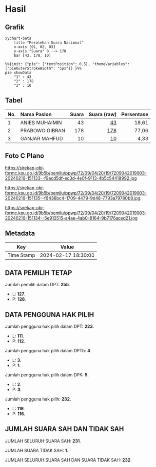# Hasil

## Grafik

```mermaid
xychart-beta
    title "Perolehan Suara Nasional"
    x-axis [01, 02, 03]
    y-axis "Suara" 0 --> 178
    bar [43, 178, 10]
```

```mermaid
%%{init: {"pie": {"textPosition": 0.5}, "themeVariables": {"pieOuterStrokeWidth": "5px"}} }%%
pie showData
    "1" : 43
    "2" : 178
    "3" : 10
```

## Tabel

| No. | Nama Paslon    | Suara | Suara (raw) | Persentase |
|:--- |:-------------- | -----:| -----------:| ----------:|
| 1   | ANIES MUHAIMIN | 43    | [43][p-1]   | 18,61      |
| 2   | PRABOWO GIBRAN | 178   | [178][p-2]  | 77,06      |
| 3   | GANJAR MAHFUD  | 10    | [10][p-3]   | 4,33       |


[p-1]: https://github.com/gigit-pemilu/pemilu-2024/blob/main/pilpres/hitung-suara/sub/72-sulawesi-tengah/sub/09-tojo-una-una/sub/04-ampana-tete/sub/2019-kajulangko/sub/003-tps/sub/paslon-1.txt
[p-2]: https://github.com/gigit-pemilu/pemilu-2024/blob/main/pilpres/hitung-suara/sub/72-sulawesi-tengah/sub/09-tojo-una-una/sub/04-ampana-tete/sub/2019-kajulangko/sub/003-tps/sub/paslon-2.txt
[p-3]: https://github.com/gigit-pemilu/pemilu-2024/blob/main/pilpres/hitung-suara/sub/72-sulawesi-tengah/sub/09-tojo-una-una/sub/04-ampana-tete/sub/2019-kajulangko/sub/003-tps/sub/paslon-3.txt

## Foto C Plano

https://sirekap-obj-formc.kpu.go.id/9b5b/pemilu/ppwp/72/09/04/20/19/7209042019003-20240216-151133--f9acd5df-ec3d-4e0f-9113-4b5c54418992.jpg

https://sirekap-obj-formc.kpu.go.id/9b5b/pemilu/ppwp/72/09/04/20/19/7209042019003-20240216-151135--f6438bc4-1709-4479-9d48-7793a79780b8.jpg

https://sirekap-obj-formc.kpu.go.id/9b5b/pemilu/ppwp/72/09/04/20/19/7209042019003-20240216-151134--5e913515-a4ae-4ab0-8164-9b7176aced21.jpg


## Metadata

| Key        | Value               |
| ---------- | ------------------- |
| Time Stamp | 2024-02-17 18:30:00 |


## DATA PEMILIH TETAP

Jumlah pemilih dalam DPT: **255**.
 * L: **127**.
 * P: **128**.

## DATA PENGGUNA HAK PILIH

Jumlah pengguna hak pilih dalam DPT: **223**.
 * L: **111**.
 * P: **112**.

Jumlah pengguna hak pilih dalam DPTb: **4**.
 * L: **3**.
 * P: **1**.

Jumlah pengguna hak pilih dalam DPK: **5**.
 * L: **2**.
 * P: **3**.

Jumlah pengguna hak pilih: **232**.
 * L: **116**.
 * P: **116**.

## JUMLAH SUARA SAH DAN TIDAK SAH

JUMLAH SELURUH SUARA SAH: **231**.

JUMLAH SUARA TIDAK SAH: **1**.

JUMLAH SELURUH SUARA SAH DAN SUARA TIDAK SAH: **232**.


